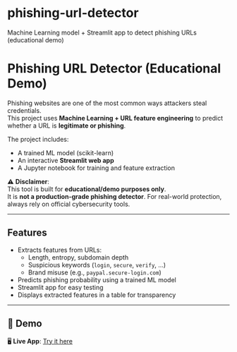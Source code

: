# phishing-url-detector
Machine Learning model + Streamlit app to detect phishing URLs (educational demo)
#  Phishing URL Detector (Educational Demo)

Phishing websites are one of the most common ways attackers steal credentials.  
This project uses **Machine Learning + URL feature engineering** to predict whether a URL is **legitimate or phishing**.  

The project includes:
-  A trained ML model (scikit-learn)
-  An interactive **Streamlit web app**
-  A Jupyter notebook for training and feature extraction

⚠ **Disclaimer**:  
This tool is built for **educational/demo purposes only**.  
It is **not a production-grade phishing detector**. For real-world protection, always rely on official cybersecurity tools.

---

##  Features
- Extracts features from URLs:
  - Length, entropy, subdomain depth
  - Suspicious keywords (`login`, `secure`, `verify`, …)
  - Brand misuse (e.g., `paypal.secure-login.com`)
- Predicts phishing probability using a trained ML model
- Streamlit app for easy testing
- Displays extracted features in a table for transparency

---

## 🎥 Demo
🖥️ **Live App**: [Try it here](https://yourusername-phishing-url-detector.streamlit.app)  

